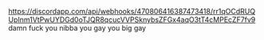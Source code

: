https://discordapp.com/api/webhooks/470806416387473418/rr1qOCdRUQUpInm1VtPwUYDGd0oTJQR8qcucVVPSknybsZFGx4aqO3tT4cMPEcZF7fv9
damn
fuck you
nibba you gay
you big gay

